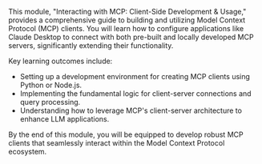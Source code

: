 This module, "Interacting with MCP: Client-Side Development & Usage," provides a comprehensive guide to building and utilizing Model Context Protocol (MCP) clients. You will learn how to configure applications like Claude Desktop to connect with both pre-built and locally developed MCP servers, significantly extending their functionality.

Key learning outcomes include:
*   Setting up a development environment for creating MCP clients using Python or Node.js.
*   Implementing the fundamental logic for client-server connections and query processing.
*   Understanding how to leverage MCP's client-server architecture to enhance LLM applications.

By the end of this module, you will be equipped to develop robust MCP clients that seamlessly interact within the Model Context Protocol ecosystem.